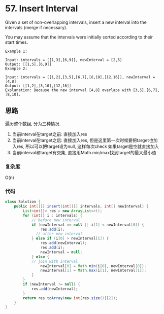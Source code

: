 # 57. Insert Interval
Given a set of non-overlapping intervals, insert a new interval into the intervals (merge if necessary).

You may assume that the intervals were initially sorted according to their start times.

	Example 1:
	
	Input: intervals = [[1,3],[6,9]], newInterval = [2,5]
	Output: [[1,5],[6,9]]
	Example 2:
	
	Input: intervals = [[1,2],[3,5],[6,7],[8,10],[12,16]], newInterval = [4,8]
	Output: [[1,2],[3,10],[12,16]]
	Explanation: Because the new interval [4,8] overlaps with [3,5],[6,7],[8,10].
	
	
## 思路
遍历整个数组, 分为三种情况
1. 当前interval在target之前: 直接加入res
2. 当前interval在target之后: 直接加入res, 但是这里第一次时候要把target也加入res, 所以可以把target设为null, 这样每次check 如果target是空就直接加入
3. 当前interval和target有交集, 直接用Math.min/max找到target的最大最小值


### 复杂度
O(n)

### 代码

``` java
class Solution {
    public int[][] insert(int[][] intervals, int[] newInterval) {
        List<int[]> res = new ArrayList<>();
        for (int[] i : intervals) {
            // before new interval
            if (newInterval == null || i[1] < newInterval[0]) {
                res.add(i);
              // after new interval  
            } else if (i[0] > newInterval[1]) {
                res.add(newInterval);
                res.add(i);
                newInterval = null;
            } else {
            // join with interval
                newInterval[0] = Math.min(i[0], newInterval[0]);
                newInterval[1] = Math.max(i[1], newInterval[1]);            
            }   
        }
        if (newInterval != null) {
            res.add(newInterval);
        }
        return res.toArray(new int[res.size()][2]);
    }
}


```